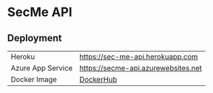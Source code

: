 # SecMe API

## Deployment

|                   |                                                                 |
|-------------------|-----------------------------------------------------------------|
| Heroku            | https://sec-me-api.herokuapp.com                                |
| Azure App Service | https://secme-api.azurewebsites.net                             |
| Docker Image      | [DockerHub](https://hub.docker.com/r/paradocx96/secme-api/tags) |

